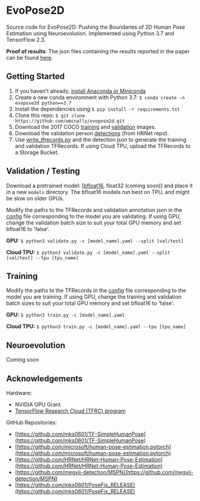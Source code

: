 # EvoPose2D
Source code for EvoPose2D: Pushing the Boundaries of 2D Human Pose Estimation using Neuroevolution.
Implemented using Python 3.7 and TensorFlow 2.3.

**Proof of results**: The json files containing the results reported in the paper can be found [here](https://drive.google.com/drive/folders/1iO_EVuIYQP1BHG6A0hWaAmD52PA3C7HI?usp=sharing).
## Getting Started
1. If you haven't already, [install Anaconda or Miniconda](https://docs.conda.io/projects/conda/en/latest/user-guide/install/index.html)
2. Create a new conda environment with Python 3.7: ```$ conda create -n evopose2d python==3.7```
3. Install the dependencies using ```$ pip install -r requirements.txt```
4. Clone this repo: ```$ git clone https://github.com/wmcnally/evopose2d.git```
5. Download the 2017 COCO [training](http://images.cocodataset.org/zips/train2017.zip) and [validation](http://images.cocodataset.org/zips/val2017.zip) images.
6. Download the validation person [detections](https://drive.google.com/drive/folders/1fRUDNUDxe9fjqcRZ2bnF_TKMlO0nB_dk?usp=sharing) (from HRNet repo). 
7. Use [write_tfrecords.py](./write_tfrecords.py) and the detection json to generate the training and validation TFRecords. If using Cloud TPU, upload the TFRecords to a Storage Bucket. 

## Validation / Testing
Download a pretrained model: [[bfloat16](https://drive.google.com/drive/folders/1ec_reidopAuyST9VtCMexbCdZ10hnrJi?usp=sharing), float32 (coming soon)] and place it in a new ```models``` directory. The bfloat16 models run best on TPU, and might be slow on older GPUs. 

Modify the paths to the TFRecords and validation annotation json in the [config](./configs) file corresponding to the model you are validating. If using GPU, change the validation batch size to suit your total GPU memory and set bfloat16 to 'false'.

**GPU:** ```$ python3 validate.py -c [model_name].yaml --split [val/test]```

**Cloud TPU:** ```$ python3 validate.py -c [model_name].yaml --split [val/test] --tpu [tpu_name]```

## Training
Modify the paths to the TFRecords in the [config](./configs) file corresponding to the model you are training. If using GPU, change the training and validation batch sizes to suit your total GPU memory and set bfloat16 to 'false'.

**GPU:** ```$ python3 train.py -c [model_name].yaml```

**Cloud TPU:** ```$ python3 train.py -c [model_name].yaml --tpu [tpu_name]```

## Neuroevolution
Coming soon

## Acknowledgements

Hardware: 
- NVIDIA GPU Grant
- [TensorFlow Research Cloud (TFRC) program](https://www.tensorflow.org/tfrc)

GitHub Repositories:
- [https://github.com/mks0601/TF-SimpleHumanPose](https://github.com/mks0601/TF-SimpleHumanPose)
- [https://github.com/microsoft/human-pose-estimation.pytorch](https://github.com/microsoft/human-pose-estimation.pytorch)
- [https://github.com/HRNet/HRNet-Human-Pose-Estimation](https://github.com/HRNet/HRNet-Human-Pose-Estimation)
- [https://github.com/megvii-detection/MSPN](https://github.com/megvii-detection/MSPN)
- [https://github.com/mks0601/PoseFix_RELEASE](https://github.com/mks0601/PoseFix_RELEASE)